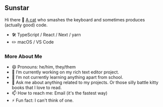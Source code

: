 ## Sunstar

Hi there 👋 [A cat](https://warriors.fandom.com/wiki/Sunstar) who smashes the keyboard and sometimes produces (actually good) code. 
- 🛠️ TypeScript / React / Next / yarn
- ✏️ macOS / VS Code

### More About Me
- 😄 Pronouns: he/him, they/them
- 🔭 I’m currently working on my rich text editor project.
- 🌱 I’m not currently learning anything apart from school.
- 💬 Ask me about anything related to my projects. Or those silly battle kitty books that I love to read.
- 📫 How to reach me: Email (it's the fastest way)
- ⚡ Fun fact: I can't think of one.
